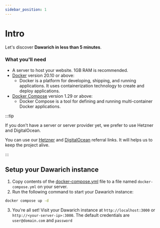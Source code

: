 ```yaml
---
sidebar_position: 1
---
```


# Intro

Let's discover **Dawarich in less than 5 minutes**.

### What you'll need

- A server to host your website. 1GB RAM is recommended.
- [Docker](https://docs.docker.com/get-docker/) version 20.10 or above:
  - Docker is a platform for developing, shipping, and running applications. It uses containerization technology to create and deploy applications.
- [Docker Compose](https://docs.docker.com/compose/install/) version 1.29 or above:
  - Docker Compose is a tool for defining and running multi-container Docker applications.

:::tip

If you don't have a server or server provider yet, we prefer to use Hetzner and DigitalOcean.

You can use our [Hetzner](https://hetzner.cloud/?ref=DQC5djwEU64f) and [DigitalOcean](https://m.do.co/c/5dcbfa133a56) referral links. It will helps us to keep the project alive.

:::

## Setup your Dawarich instance

1. Copy contents of the [docker-compose.yml](https://github.com/Freika/dawarich/blob/master/docker-compose.yml) file to a file named `docker-compose.yml` on your server.
2. Run the following command to start your Dawarich instance:

```bash
docker compose up -d
```

3. You're all set! Visit your Dawarich instance at `http://localhost:3000` or `http://<your-server-ip>:3000`. The default credentials are `user@domain.com` and `password`
